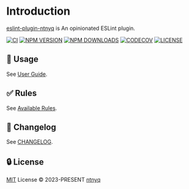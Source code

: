 # Introduction

[eslint-plugin-ntnyq](https://www.npmjs.com/package/eslint-plugin-ntnyq) is An opinionated ESLint plugin.

<div id="package_status">

[![CI](https://github.com/ntnyq/eslint-plugin-ntnyq/workflows/CI/badge.svg)](https://github.com/ntnyq/eslint-plugin-ntnyq/actions)
[![NPM VERSION](https://img.shields.io/npm/v/eslint-plugin-ntnyq.svg)](https://www.npmjs.com/package/eslint-plugin-ntnyq)
[![NPM DOWNLOADS](https://img.shields.io/npm/dy/eslint-plugin-ntnyq.svg)](https://www.npmjs.com/package/eslint-plugin-ntnyq)
[![CODECOV](https://codecov.io/github/ntnyq/eslint-plugin-ntnyq/branch/main/graph/badge.svg)](https://codecov.io/github/ntnyq/eslint-plugin-ntnyq)
[![LICENSE](https://img.shields.io/github/license/ntnyq/eslint-plugin-ntnyq.svg)](https://github.com/ntnyq/eslint-plugin-ntnyq/blob/main/LICENSE)

</div>

## :book: Usage

See [User Guide](./user-guide/index.md).

## :white_check_mark: Rules

See [Available Rules](./rules/index.md).

## :book: Changelog

See [CHANGELOG](https://github.com/ntnyq/eslint-plugin-ntnyq/releases).

## :lock: License

[MIT](https://github.com/ntnyq/eslint-plugin-ntnyq/blob/main/LICENSE) License © 2023-PRESENT [ntnyq](https://github.com/ntnyq)
